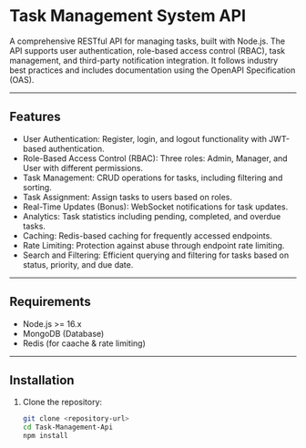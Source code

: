 # Task Management System API

A comprehensive RESTful API for managing tasks, built with Node.js. The API supports user authentication, role-based access control (RBAC), task management, and third-party notification integration. It follows industry best practices and includes documentation using the OpenAPI Specification (OAS).

---

## Features

- User Authentication:
    Register, login, and logout functionality with JWT-based authentication.
- Role-Based Access Control (RBAC):
    Three roles: Admin, Manager, and User with different permissions.
- Task Management:
    CRUD operations for tasks, including filtering and sorting.
- Task Assignment:
    Assign tasks to users based on roles.
- Real-Time Updates (Bonus):
    WebSocket notifications for task updates.
- Analytics:
    Task statistics including pending, completed, and overdue tasks.
- Caching:
    Redis-based caching for frequently accessed endpoints.
- Rate Limiting:
    Protection against abuse through endpoint rate limiting.
- Search and Filtering:
    Efficient querying and filtering for tasks based on status, priority, and due date.

---

## Requirements

- Node.js >= 16.x
- MongoDB (Database)
- Redis (for caache & rate limiting)

---

## Installation

1. Clone the repository:
   ```bash
   git clone <repository-url>
   cd Task-Management-Api
   npm install

